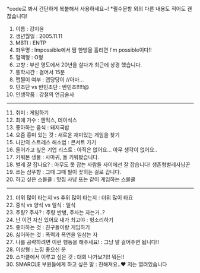 *code로 봐서 간단하게 복붙해서 사용하세요~!
*필수문항 외의 다른 내용도 적어도 괜찮습니다!

1. 이름 : 강지윤
2. 생년월일 : 2005.11.11
3. MBTI : ENTP
4. 좌우명 : Impossible에서 땀 한방울 흘리면 I'm possible이다!!
5. 혈액형 : O형
6. 고향 : 부산 영도에서 20년을 살다가 최근에 상경 했습니다.
7. 통학시간 : 걸어서 15분
8. 맵찔이 여부 : 맵당당이 //아마...
9. 민초단 vs 반민초단 : 반민초!!!!!@
10. 인생작품 : 강철의 연금술사
---
11. 취미 : 게임하기
12. 최애 가수 : 엔믹스, 데이식스
13. 좋아하는 음식 : 돼지국밥
14. 요즘 흥미 있는 것 : 새로운 재미있는 게임을 찾기 
15. 나만의 스트레스 해소법 : 콘서트 가기
16. 들어가고 싶은 기업 리스트 : 아직은 없어요... 아무 생각이 없어요..
17. 키워본 생물 : 사마귀, 돌 키워봤습니다.
18. 벌레 잘 잡나요? : 아무도 못 잡는 사람들 사이에선 잘 잡습니다! 생존형벌레사냥꾼
19. 쓰는 샴푸향 : 그때 그때 필이 꽂히는 걸로 갑니다.
20. 하고 싶은 스몰클 : 맛집 사냥 또는 같이 게임하는 스몰클 
***
21. 더위 많이 타는지 vs 추위 많이 타는지 : 더위 많이 타요
22. 중식 vs 양식 vs 일식 : 일식
23. 주량? 주사? : 주량 반병, 주사는 자는거..?
24. 난 이건 자신 있어요 내가 최고야 : 헛소리하기
25. 좋아하는 것 : 친구들이랑 게임하기
26. 싫어하는 것 : 폭력과 폭언을 일삼는 자
27. 나를 공략하려면 이런 행동을 해주세요! : 그냥 말 걸어주면 됩니다!!
28. 이상형 : 느낌 좋으신 분
29. 스마클에서 이루고 싶은 것 : 대회 나가보기!! 뭐든!!
30. SMARCLE 부원들에게 하고 싶은 말 : 친해져요..♥ 저는 열려있습니다
